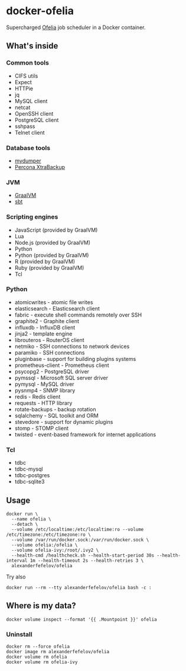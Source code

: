 # docker-ofelia

Supercharged [Ofelia](https://github.com/mcuadros/ofelia) job scheduler in a Docker container.

## What's inside

### Common tools

- CIFS utils
- Expect
- HTTPie
- jq
- MySQL client
- netcat
- OpenSSH client
- PostgreSQL client
- sshpass
- Telnet client

### Database tools

- [mydumper](https://github.com/maxbube/mydumper)
- [Percona XtraBackup](https://www.percona.com/software/mysql-database/percona-xtrabackup)

### JVM

- [GraalVM](https://www.graalvm.org)
- [sbt](https://www.scala-sbt.org)

### Scripting engines

- JavaScript (provided by GraalVM)
- Lua
- Node.js (provided by GraalVM)
- Python
- Python (provided by GraalVM)
- R (provided by GraalVM)
- Ruby (provided by GraalVM)
- Tcl

### Python

- atomicwrites - atomic file writes
- elasticsearch - Elasticsearch client
- fabric - execute shell commands remotely over SSH
- graphite2 - Graphite client
- influxdb - InfluxDB client
- jinja2 - template engine
- librouteros - RouterOS client
- netmiko - SSH connections to network devices
- paramiko - SSH connections
- pluginbase - support for building plugins systems
- prometheus-client - Prometheus client
- psycopg2 - PostgreSQL driver
- pymssql - Microsoft SQL server driver
- pymysql - MySQL driver
- pysnmp4 - SNMP library
- redis - Redis client
- requests - HTTP library
- rotate-backups - backup rotation
- sqlalchemy - SQL toolkit and ORM 
- stevedore - support for dynamic plugins
- stomp - STOMP client
- twisted - event-based framework for internet applications

### Tcl

- tdbc
- tdbc-mysql
- tdbc-postgres
- tdbc-sqlite3

## Usage

```
docker run \
  --name ofelia \
  --detach \
  --volume /etc/localtime:/etc/localtime:ro --volume /etc/timezone:/etc/timezone:ro \
  --volume /var/run/docker.sock:/var/run/docker.sock \
  --volume ofelia:/ofelia \
  --volume ofelia-ivy:/root/.ivy2 \
  --health-cmd /healthcheck.sh --health-start-period 30s --health-interval 1m --health-timeout 2s --health-retries 3 \
  alexanderfefelov/ofelia
```

Try also

```
docker run --rm --tty alexanderfefelov/ofelia bash -c :
```

## Where is my data?

```
docker volume inspect --format '{{ .Mountpoint }}' ofelia
```

### Uninstall

```
docker rm --force ofelia
docker image rm alexanderfefelov/ofelia
docker volume rm ofelia
docker volume rm ofelia-ivy
```

